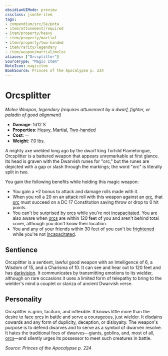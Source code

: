 ```yaml
---
obsidianUIMode: preview
cssclass: json5e-item
tags:
- compendium/src/5e/pota
- item/attunement/required
- item/property/heavy
- item/property/martial
- item/property/two-handed
- item/rarity/legendary
- item/weapon/martial/melee
aliases: ["Orcsplitter"]
SourceType: "Magic Item"
NoteIcon: magicitem
BookSource: Princes of the Apocalypse p. 224
---
```

# Orcsplitter
*Melee Weapon, legendary (requires attunement by a dwarf, fighter, or paladin of good alignment)*  

- **Damage**: 1d12 S
- **Properties**: [Heavy](/2-Mechanics/CLI/rules/item-properties.md#Heavy), Martial, [Two-handed](/2-Mechanics/CLI/rules/item-properties.md#Two-handed)
- **Cost**: ⏤
- **Weight**: 7.0 lbs.

A mighty axe wielded long ago by the dwarf king Torhild Flametongue, Orcsplitter is a battered weapon that appears unremarkable at first glance. Its head is graven with the Dwarvish runes for "orc," but the runes are depicted with a gap or slash through the markings; the word "orc" is literally split in two.

You gain the following benefits while holding this magic weapon:

- You gain a +2 bonus to attack and damage rolls made with it.  
- When you roll a 20 on an attack roll with this weapon against an [orc](/2-Mechanics/CLI/bestiary/humanoid/orc.md), that [orc](/2-Mechanics/CLI/bestiary/humanoid/orc.md) must succeed on a DC 17 Constitution saving throw or drop to 0 hit points.  
- You can't be surprised by [orcs](/2-Mechanics/CLI/bestiary/humanoid/orc.md) while you're not [incapacitated](/2-Mechanics/CLI/rules/conditions.md#incapacitated). You are also aware when [orcs](/2-Mechanics/CLI/bestiary/humanoid/orc.md) are within 120 feet of you and aren't behind total cover, although you don't know their location.  
- You and any of your friends within 30 feet of you can't be [frightened](/2-Mechanics/CLI/rules/conditions.md#frightened) while you're not [incapacitated](/2-Mechanics/CLI/rules/conditions.md#incapacitated).  

## Sentience

Orcsplitter is a sentient, lawful good weapon with an Intelligence of 6, a Wisdom of 15, and a Charisma of 10. It can see and hear out to 120 feet and has [darkvision](/2-Mechanics/CLI/rules/senses.md#darkvision). It communicates by transmitting emotions to its wielder, although on rare occasions it uses a limited form of telepathy to bring to the wielder's mind a couplet or stanza of ancient Dwarvish verse.

## Personality

Orcsplitter is grim, taciturn, and inflexible. It knows little more than the desire to face [orcs](/2-Mechanics/CLI/bestiary/humanoid/orc.md) in battle and serve a courageous, just wielder. It disdains cowards and any form of duplicity, deception, or disloyalty. The weapon's purpose is to defend dwarves and to serve as a symbol of dwarven resolve. It hates the traditional foes of dwarves—giants, goblins, and, most of all, [orcs](/2-Mechanics/CLI/bestiary/humanoid/orc.md)—and silently urges its possessor to meet such creatures in battle.

*Source: Princes of the Apocalypse p. 224*